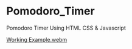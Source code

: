 # Pomodoro_Timer
Pomodoro Timer Using HTML CSS &amp; Javascript


[Working Example.webm](https://github.com/Shaheryarkhalid/Pomodoro_Timer/assets/41621149/d8c6aae5-b951-4a17-b392-e92960cc1339)
